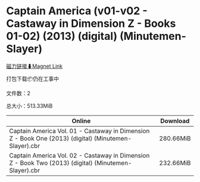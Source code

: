 # Captain America (v01-v02 - Castaway in Dimension Z - Books 01-02) (2013) (digital) (Minutemen-Slayer)

[磁力链接⬇Magnet Link](magnet:?xt=urn:btih:de77679669072af9cee8c76543f018adff5f5485&dn=Captain%20America%20%28v01-v02%20-%20Castaway%20in%20Dimension%20Z%20-%20Books%2001-02%29%20%282013%29%20%28digital%29%20%28Minutemen-Slayer%29)

打包下载📦仍在工事中

文件数：2

总大小：513.33MiB

Online | Download
--- | ---
Captain America Vol. 01 - Castaway in Dimension Z - Book One (2013) (digital) (Minutemen-Slayer).cbr | 280.66MiB
Captain America Vol. 02 - Castaway in Dimension Z - Book Two (2013) (digital) (Minutemen-Slayer).cbr | 232.66MiB